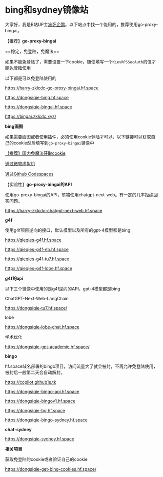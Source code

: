 # bing和sydney镜像站

大家好，我是B站UP主[冻死企鹅](https://space.bilibili.com/23375741)。以下站点中找一个能用的，推荐使用go-proxy-bingai。

【推荐】**go-proxy-bingai**

==稳定，免登陆，免魔法==

如果不能免登陆了，需要设置一下cookie，随便填写一个`KievRPSSecAuth`的值才能免登陆使用

以下都是可以免登陆使用的

https://harry-zklcdc-go-proxy-bingai.hf.space

https://dongsiqie-bing.hf.space

https://dongsiqie-bingai.hf.space

https://bingai.zklcdc.xyz/

**bing画图**

如果需要画图或者使用插件，必须使用cookie登陆才可以，以下链接可以获取自己的cookie然后填写到`go-proxy-bingai`镜像中

[【推荐】国内免魔法获取cookie](wiki/bingcookie3.html)

[通过微软虚拟机](wiki/bingcookie1.html)

[通过Github Codespaces](wiki/bingcookie2.html)

【实验性】**go-proxy-bingai的API**

使用go-proxy-bingai的API，前端使用chatgpt-next-web。有一定的几率拒绝回答问题。

https://harry-zklcdc-chatgpt-next-web.hf.space

**g4f**

使用g4f项目逆向的接口，默认模型以及所有的gpt-4模型都是bing

https://qieqies-g4f.hf.space

https://qieqies-g4f-nb.hf.space

https://qieqies-g4f-tu7.hf.space

https://qieqies-g4f-lobe.hf.space

**g4f的api**

以下三个镜像中使用的是g4f逆向的API，gpt-4模型都是bing

ChatGPT-Next-Web-LangChain

https://dongsiqie-tu7.hf.space/

lobe

https://dongsiqie-lobe-chat.hf.space

学术优化

https://dongsiqie-gpt-academic.hf.space/

**bingo**

hf.space域名部署的bingo项目，访问流量大了就会被封，不再允许免登陆使用，被封后一般第二天会自动解封。

https://copilot.github1s.tk

https://dongsiqie-bingo-api.hf.space

https://dongsiqie-bingov1.hf.space

https://dongsiqie-bg.hf.space

https://dongsiqie-bingo-sydney.hf.space

**chat-sydney**

https://dongsiqie-sydney.hf.space

**相关项目**

获取免登陆的cookie或者验证自己的cookie

https://dongsiqie-get-bing-cookies.hf.space/
